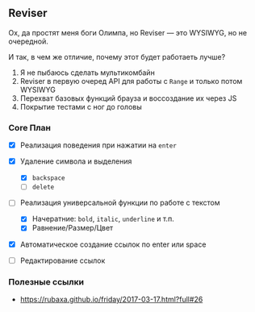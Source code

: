 Reviser
-------
Ох, да простят меня боги Олимпа, но Reviser — это WYSIWYG, но не очередной.
<br/>
 
И так, в чем же отличие, почему этот будет работаеть лучше? 
 1. Я не пыбаюсь сделать мультикомбайн
 2. Reviser в первую очеред API для работы с `Range` и только потом WYSIWYG
 3. Перехват базовых функций брауза и воссоздание их через JS
 4. Покрытие тестами с ног до головы


### Core План

 - [x] Реализация поведения при нажатии на `enter`
 - [x] Удаление символа и выделения
   - [x] `backspace`
   - [ ] `delete`
 - [ ] Реализация универсальной функции по работе с текстом
   - [x] Начератние: `bold`, `italic`, `underline` и т.п.
   - [x] Равнение/Размер/Цвет
 - [x] Автоматическое создание ссылок по enter или space
 - [ ] Редактирование ссылок


### Полезные ссылки
 
 - https://rubaxa.github.io/friday/2017-03-17.html?full#26
